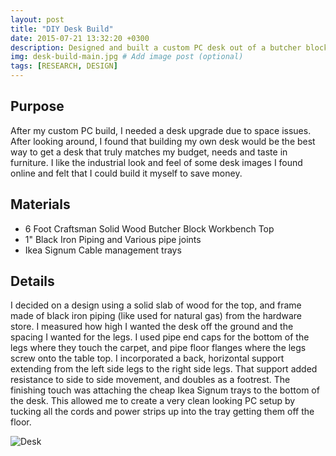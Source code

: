 ```yaml
---
layout: post
title: "DIY Desk Build"
date: 2015-07-21 13:32:20 +0300
description: Designed and built a custom PC desk out of a butcher block top and black iron pipe. # Add post description (optional)
img: desk-build-main.jpg # Add image post (optional)
tags: [RESEARCH, DESIGN]
---
```


## Purpose
After my custom PC build, I needed a desk upgrade due to space issues. After looking around, I found that building my own desk would be the best way to get a desk that truly matches my budget, needs and taste in furniture.  I like the industrial look and feel of some desk images I found online and felt that I could build it myself to save money.

## Materials
* 6 Foot Craftsman Solid Wood Butcher Block Workbench Top
* 1" Black Iron Piping and Various pipe joints
* Ikea Signum Cable management trays

## Details
I decided on a design using a solid slab of wood for the top, and frame made of black iron piping (like used for natural gas) from the hardware store. I measured how high I wanted the desk off the ground and the spacing I wanted for the legs. I used pipe end caps for the bottom of the legs where they touch the carpet, and pipe floor flanges where the legs screw onto the table top. I incorporated a back, horizontal support extending from the left side legs to the right side legs. That support added resistance to side to side movement, and doubles as a footrest. The finishing touch was attaching the cheap Ikea Signum trays to the bottom of the desk. This allowed me to create a very clean looking PC setup by tucking all the cords and power strips up into the tray getting them off the floor.

![Desk](http://wbenb.github.io/assets/img/desk.jpg)

